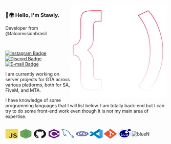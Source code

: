 <img src="logo.svg" width="300px" min-width="300px" max-width="300px" align="right" alt="Stawly">

### 👋🌍 Hello, I'm Stawly.

<p>Developer from @falconvisionbrasil</p>

</br>

[![Instagram Badge](https://img.shields.io/badge/-@deathstaw-00875f?style=flat-square&labelColor=00875f&logo=instagram&logoColor=white&link=https://instagram.com/deathstaw)](https://instagram.com/deathstaw) 
[![Discord Badge](https://img.shields.io/badge/-ostawly-00875f?style=flat-square&labelColor=00875f&logo=discord&logoColor=white&link=https://discord.com/users/1231641424911663124)](https://discord.com/users/1231641424911663124) 
[![E-mail Badge](https://img.shields.io/badge/-stawlydev@outlook.com-00875f?style=flat-square&labelColor=00875f&logo=gmail&logoColor=white&link=mailto:stawlydev@outlook.com)](mailto:stawlydev@outlook.com) 

I am currently working on server projects for GTA across various platforms, both for SA, FiveM, and MTA.

I have knowledge of some programming languages that I will list below. I am totally back-end but I can try to do some front-end work even though it is not my main area of expertise.

<div style="display: inline_block"><br>
  <img align="center" alt="blueN" height="30" width="40" src="https://raw.githubusercontent.com/devicons/devicon/master/icons/javascript/javascript-original.svg">
  <img align="center" alt="blueN" height="30" width="40" src="https://raw.githubusercontent.com/devicons/devicon/master/icons/nodejs/nodejs-plain.svg">
  <img align="center" alt="blueN" height="30" width="40" src="https://raw.githubusercontent.com/devicons/devicon/master/icons/github/github-original.svg">
  <img align="center" alt="blueN" height="30" width="40" src="https://raw.githubusercontent.com/devicons/devicon/master/icons/csharp/csharp-plain.svg">
  <img align="center" alt="blueN" height="30" width="40" src="https://github.com/devicons/devicon/blob/master/icons/mysql/mysql-original.svg">
  <img align="center" alt="blueN" height="30" width="40" src="https://github.com/devicons/devicon/blob/master/icons/php/php-plain.svg">
  <img align="center" alt="blueN" height="30" width="40" src="https://github.com/devicons/devicon/blob/master/icons/vscode/vscode-original.svg">
  <img align="center" alt="blueN" height="30" width="40" src="https://github.com/devicons/devicon/blob/master/icons/git/git-plain.svg">
  <img align="center" alt="blueN" height="30" width="40" src="https://github.com/devicons/devicon/blob/master/icons/lua/lua-plain.svg">
  <img align="center" alt="blueN" height="30" width="40" src="https://i.imgur.com/VJLHjfM.png">

